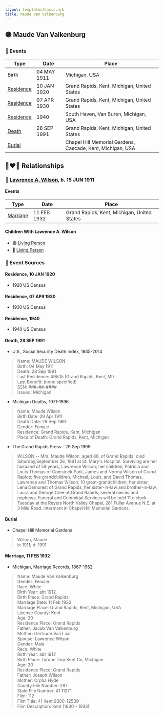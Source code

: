 ```yaml
---
layout: templates/basic.njk
title: Maude Van Valkenburg
---
```

## 🟣 Maude Van Valkenburg

### 📆 Events

Type | Date | Place
------ | ------ | ------
Birth | 04 MAY 1911 | Michigan, USA
[Residence](#event-3489556a-5e52-4a91-8e05-6c3baf934ba2) | 10 JAN 1920 | Grand Rapids, Kent, Michigan, United States
[Residence](#event-fb81f5b5-46cd-427e-9d7b-34e989771ae8) | 07 APR 1930 | Grand Rapids, Kent, Michigan, United States
[Residence](#event-18705de0-a6db-4838-acaf-ce2947dc5cda) | 1940 | South Haven, Van Buren, Michigan, USA
[Death](#event-ef2c89f6-9a6f-45a1-9258-6f9010c562fe) | 28 SEP 1991 | Grand Rapids, Kent, Michigan, United States
[Burial](#event-ab8d314e-5334-4708-85ed-0d0fd4d4e296) |  | Chapel Hill Memorial Gardens, Cascade, Kent, Michigan, USA

## 👩‍❤️‍👨 Relationships

### 🔵 [Lawrence A. Wilson](/people/8/86477632), b. 15 JUN 1911

#### Events

Type | Date | Place
------ | ------ | ------
[Marriage](#event-c7155550-1f87-42f2-a831-8ea2dbaa8255) | 11 FEB 1932 | Grand Rapids, Kent, Michigan, United States
#### Children With Lawrence A. Wilson
* 🟣 [Living Person](/people/1/19809296)
* 🔵 [Living Person](/people/4/44847084)
### 📰 Event Sources

#### <a id="event-3489556a-5e52-4a91-8e05-6c3baf934ba2"></a> Residence, 10 JAN 1920
* 1920 US Census

#### <a id="event-fb81f5b5-46cd-427e-9d7b-34e989771ae8"></a> Residence, 07 APR 1930
* 1930 US Census

#### <a id="event-18705de0-a6db-4838-acaf-ce2947dc5cda"></a> Residence, 1940
* 1940 US Census

#### <a id="event-ef2c89f6-9a6f-45a1-9258-6f9010c562fe"></a> Death, 28 SEP 1991
* U.S., Social Security Death Index, 1935-2014
>   
  > Name: MAUDE WILSON  
  > Birth: 04 May 1911  
  > Death: 28 Sep 1991  
  > Last Residence: 49505 (Grand Rapids, Kent, MI)  
  > Last Benefit: (none specified)  
  > SSN: ###-##-####  
  > Issued: Michigan
* Michigan Deaths, 1971-1996
>   
  > Name:  Maude Wilson  
  > Birth Date: 29 Apr 1911  
  > Death Date: 28 Sep 1991  
  > Gender: Female  
  > Residence: Grand Rapids, Kent, Michigan  
  > Place of Death: Grand Rapids, Kent, Michigan
* The Grand Rapids Press  - 29 Sep 1999
>   
  > WILSON -- Mrs. Maude Wilson, aged 80, of Grand Rapids, died Saturday,September 28, 1991 at St. Mary's Hospital. Surviving are her husband of 59 years, Lawrence Wilson; her children, Patricia and Louis Thomas of Comstock Park, James and Norma Wilson of Grand Rapids; five grandchildren, Michael, Louis, and David Thomas, Lawrence and Thomas Wilson; 10 great-grandchildren; her sister, Lena Demorest of Grand Rapids, her sister-in-law and brother-in-law, Laura and George Cree of Grand Rapids; several nieces and nephews. Funeral and Committal Services will be held 11 o'clock Tuesday at the Reyers North Valley Chapel, 281 Fuller Avenue N.E. at 3 Mile Road. Interment in Chapel Hill Memorial Gardens.

#### <a id="event-ab8d314e-5334-4708-85ed-0d0fd4d4e296"></a> Burial
* Chapel Hill Memorial Gardens
>   
  > Wilson, Maude  
  > b: 1911; d: 1991

#### <a id="event-c7155550-1f87-42f2-a831-8ea2dbaa8255"></a> Marriage, 11 FEB 1932
* Michigan, Marriage Records, 1867-1952
>   
  > Name: Maude Van Valkenburg  
  > Gender: Female  
  > Race: White  
  > Birth Year: abt 1912  
  > Birth Place: Grand Rapids  
  > Marriage Date: 11 Feb 1932  
  > Marriage Place: Grand Rapids, Kent, Michigan, USA  
  > License County: Kent  
  > Age: 20  
  > Residence Place: Grand Rapids  
  > Father: Jacob Van Valkenburg  
  > Mother: Gertrude Van Laar  
  > Spouse: Lawrence Wilson  
  > Gender: Male  
  > Race: White  
  > Birth Year: abt 1912  
  > Birth Place: Tyrone Twp Kent Co, Michigan  
  > Age: 20  
  > Residence Place: Grand Rapids  
  > Father: Joseph Wilson  
  > Mother: Orpha Hyde  
  > County File Number: 267  
  > State File Number: 41 11271  
  > Film: 112  
  > Film Title: 41 Kent 9300-12539  
  > Film Description: Kent (1930 - 1933)
